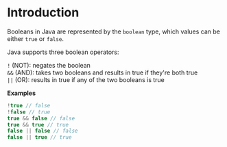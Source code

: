 # Introduction

Booleans in Java are represented by the `boolean` type, which values can be either `true` or `false`.

Java supports three boolean operators:  

`!` (NOT): negates the boolean  
`&&` (AND): takes two booleans and results in true if they're both true  
`||` (OR): results in true if any of the two booleans is true  

**Examples**

```java
!true // false
!false // true
true && false // false
true && true // true
false || false // false
false || true // true
```
